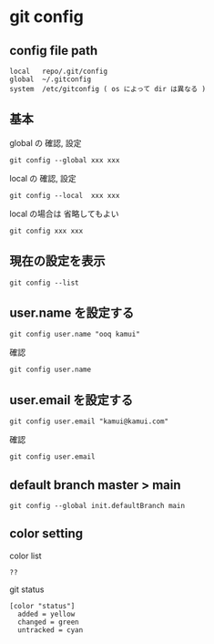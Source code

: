 
# git config


## config file path

```
local   repo/.git/config
global  ~/.gitconfig
system  /etc/gitconfig ( os によって dir は異なる )
```


## 基本

global の 確認, 設定

```
git config --global xxx xxx
```

local  の 確認, 設定

```
git config --local  xxx xxx
```

local の場合は 省略してもよい

```
git config xxx xxx
```



## 現在の設定を表示

```
git config --list
```


## user.name を設定する

```
git config user.name "ooq kamui"
```

確認

```
git config user.name
```


## user.email を設定する

```
git config user.email "kamui@kamui.com"
```

確認

```
git config user.email
```


## default branch master > main

```
git config --global init.defaultBranch main
```


## color setting

color list

```
??
```


git status

```
[color "status"]
  added = yellow
  changed = green
  untracked = cyan
```



